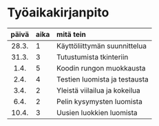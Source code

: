 # Työaikakirjanpito

| päivä | aika | mitä tein  |
| :----:|:-----| :-----|
| 28.3. |  1   | Käyttöliittymän suunnittelua  |
| 31.3. |  3   | Tutustumista tkinteriin       |
| 1.4.  |  5   | Koodin rungon muokkausta      |
| 2.4.  |  4   | Testien luomista ja testausta |
| 3.4.  |  2   | Yleistä viilailua ja kokeilua |
| 6.4.  |  2   | Pelin kysymysten luomista     |
| 10.4. |  3   | Uusien luokkien luomista      |
